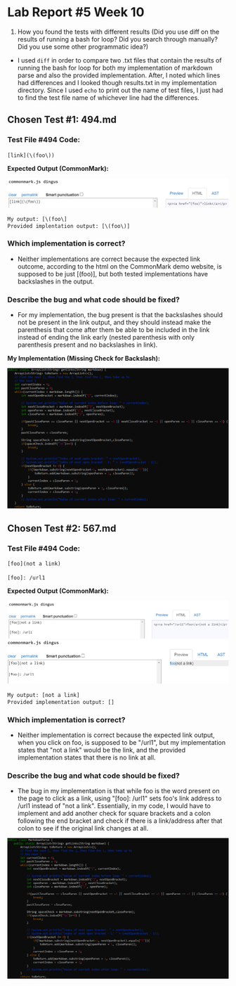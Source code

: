 # Lab Report #5 Week 10

1) How you found the tests with different results (Did you use diff on the results of running a bash for loop? Did you search through manually? Did you use some other programmatic idea?)

* I used `diff` in order to compare two .txt files that contain the results of running the bash for loop for both my implementation of markdown parse and also the provided implementation. After, I noted which lines had differences and I looked though results.txt in my implementation directory. Since I used `echo` to print out the name of test files, I just had to find the test file name of whichever line had the differences.

## Chosen Test #1: 494.md

### Test File #494 Code:
```
[link](\(foo\))
```

**Expected Output (CommonMark):**

![image](images/lab_10_test1_preview.png)

```
My output: [\(foo\]
Provided implentation output: [\(foo\)]
```

### Which implementation is correct?
* Neither implementations are correct because the expected link outcome, according to the html on the CommonMark demo website, is supposed to be just [(foo)], but both tested implementations have backslashes in the output.

### Describe the bug and what code should be fixed?
* For my implementation, the bug present is that the backslashes should not be present in the link output, and they should instead make the parenthesis that come after them be able to be included in the link instead of ending the link early (nested parenthesis with only parenthesis present and no backslashes in link).

**My Implementation (Missing Check for Backslash):**

![image](images/lab_10_test1_bug_ss.png)

## Chosen Test #2: 567.md

### Test File #494 Code:
```
[foo](not a link)

[foo]: /url1
```

**Expected Output (CommonMark):**

![image](images/lab_10_test2_preview1.png)
![image](images/lab_10_test2_preview2.png)

```
My output: [not a link]
Provided implementation output: []
```

### Which implementation is correct?
* Neither implementation is correct because the expected link output, when you click on foo, is supposed to be "/url1", but my implementation states that "not a link" would be the link, and the provided implementation states that there is no link at all.

### Describe the bug and what code should be fixed?
* The bug in my implementation is that while foo is the word present on the page to click as a link, using "[foo]: /url1" sets foo's link address to /url1 instead of "not a link". Essentially, in my code, I would have to implement and add another check for square brackets and a colon following the end bracket and check if there is a link/address after that colon to see if the original link changes at all.

![image](images/lab_10_test2_bug_ss.png)